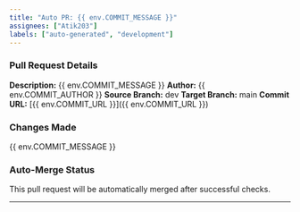 ```yaml
---
title: "Auto PR: {{ env.COMMIT_MESSAGE }}"
assignees: ["Atik203"]
labels: ["auto-generated", "development"]
---
```


### Pull Request Details

**Description:** {{ env.COMMIT_MESSAGE }}
**Author:** {{ env.COMMIT_AUTHOR }}
**Source Branch:** dev
**Target Branch:** main
**Commit URL:** [{{ env.COMMIT_URL }}]({{ env.COMMIT_URL }})

### Changes Made

{{ env.COMMIT_MESSAGE }}

### Auto-Merge Status

This pull request will be automatically merged after successful checks.

---
